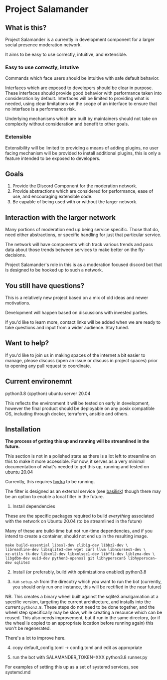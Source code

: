 # Project Salamander

## What is this?

Project Salamander is a currently in development component
for a larger social presence moderation network.

It aims to be easy to use correctly, intuitive, and extensible.

### Easy to use correctly, intutive

Commands which face users should be intuitive with safe default behavior.

Interfaces which are exposed to developers should be clear in purpose.
These interfaces should provide good behavior with performance
taken into consideration by default. Interfaces will be limited to
providing what is needed, using clear limitations on the scope of an interface
to ensure that no interface is a performance risk.

Underlying mechanisms which are built by maintainers should not take on
complexity without consideration and benefit to other goals.

### Extensible

Extensibility will be limited to providing a means of adding plugins,
no user facing mechanism will be provided to install additional plugins,
this is only a feature intended to be exposed to developers.

## Goals

1. Provide the Discord Component for the moderation network.
2. Provide abstractions which are considered for performance, ease of use, and encouraging extensible code.
3. Be capable of being used with or without the larger network.

## Interaction with the larger network

Many portions of moderation end up being service specific.
Those that do, need either abstractions, or specific handling for just that particular service.

The network will have components which track various trends
and pass data about those trends between services to make better on the fly-decisions.

Project Salamander's role in this is as a moderation focused discord bot that
is designed to be hooked up to such a network. 

## You still have questions?

This is a relatively new project based on a mix of old ideas and newer motivations.

Development will happen based on discussions with invested parties. 

If you'd like to learn more, contact links will be added when we are ready to take questions and input from a wider audience. Stay tuned.


## Want to help?

If you'd like to join us in making spaces of the internet a bit easier to manage,
please discuss (open an issue or discuss in project spaces) prior to opening any pull request to coordinate.


## Current environemnt

python3.8 (cpython)
ubuntu server 20.04

This reflects the environment it will be tested on early in development, however
the final product should be deployable on any posix compatible OS,
including through docker, terraform, ansible and others.

## Installation

**The process of getting this up and running will be streamlined in the future.**

This section is not in a polished state as there is a lot left to streamline on this to make it more accessible.
For now, it serves as a very minimal documentation of what's needed to get this up, running and tested on ubuntu 20.04

Currently, this requires [hydra](https://github.com/unified-moderation-network/hydra) to be running.

The filter is designed as an external service (see [basilisk](https://github.com/unified-moderation-network/basilisk))
though there may be an option to enable a local filter in the future.


1. Install dependencies 

These are the specific packages required to build *everything* associated with the network
on Ubuntu 20.04 (to be streamlined in the future)

Many of these are build-time but not run-time dependencies, and if you intend to create a container, should not end up in the resulting image.

```
make build-essential libssl-dev zlib1g-dev libbz2-dev \
libreadline-dev libsqlite3-dev wget curl llvm libncurses5-dev \
xz-utils tk-dev libxml2-dev libxmlsec1-dev libffi-dev liblzma-dev \
libgdbm-dev uuid-dev python3-openssl git libhyperscan5 libhyperscan-dev sqlite3
```

2. Install (or preferably, build with optimizations enabled) python3.8

3. run `setup.sh` from the direcotry which you want to run the bot (currently, you should only run one instance, this will be rectified in the near future)

  NB. This creates a binary wheel built against the sqlite3 amalgamation at a specific version, targeting the current architecture,
  and installs into the current `python3.8`.
  These steps do not need to be done together, and the wheel step specifically may be slow, while creating a resource which can be reused.
  This also needs improvement, but if run in the same directory, (or if the wheel is copied to an appropriate location before running again)
  this won't be regenerated.
  
  There's a lot to improve here.

4. copy default_config.toml -> config.toml and edit as appropriate

5. run the bot with SALAMANDER_TOKEN=XXX python3.8 runner.py

For examples of setting this up as a set of systemd services, see systemd.md
